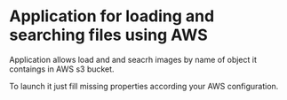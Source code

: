 # Application for loading and searching files using AWS
Application allows load and and seacrh images by name of object it contaings in AWS 
s3 bucket.

To launch it just fill missing properties according your AWS configuration.
